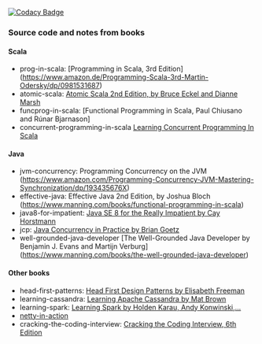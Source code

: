 [![Codacy Badge](https://api.codacy.com/project/badge/Grade/31823a22ad7b4054b57b32455adb3e9f)](https://www.codacy.com/app/akhalikov/books?utm_source=github.com&amp;utm_medium=referral&amp;utm_content=akhalikov/books&amp;utm_campaign=Badge_Grade)

### Source code and notes from books

#### Scala

* prog-in-scala: [Programming in Scala, 3rd Edition] (https://www.amazon.de/Programming-Scala-3rd-Martin-Odersky/dp/0981531687)
* atomic-scala: [Atomic Scala 2nd Edition, by Bruce Eckel and Dianne Marsh](http://www.atomicscala.com/book/#.VqT0kFN961s)
* funcprog-in-scala: [Functional Programming in Scala, Paul Chiusano and Rúnar Bjarnason]
* concurrent-programming-in-scala [Learning Concurrent Programming In Scala](https://www.amazon.com/Learning-Concurrent-Programming-Aleksandar-Prokopec/dp/1783281413)

#### Java 

* jvm-concurrency: Programming Concurrency on the JVM (https://www.amazon.com/Programming-Concurrency-JVM-Mastering-Synchronization/dp/193435676X)
* effective-java: Effective Java 2nd Edition, by Joshua Bloch (https://www.manning.com/books/functional-programming-in-scala)
* java8-for-impatient: [Java SE 8 for the Really Impatient by Cay Horstmann](http://horstmann.com/java8/)
* jcp: [Java Concurrency in Practice by Brian Goetz](http://jcip.net/)
* well-grounded-java-developer [The Well-Grounded Java Developer by Benjamin J. Evans and Martijn Verburg] (https://www.manning.com/books/the-well-grounded-java-developer)


#### Other books

* head-first-patterns: [Head First Design Patterns by Elisabeth Freeman](http://www.headfirstlabs.com/books/hfdp)
* learning-cassandra: [Learning Apache Cassandra by Mat Brown](https://www.packtpub.com/big-data-and-business-intelligence/learning-apache-cassandra)
* learning-spark: [Learning Spark by Holden Karau, Andy Konwinski,...](http://shop.oreilly.com/product/0636920028512.do)
* [netty-in-action](https://www.manning.com/books/netty-in-action)
* cracking-the-coding-interview: [Cracking the Coding Interview, 6th Edition](http://www.amazon.com/gp/product/0984782850?keywords=Cracking-Coding-Interview-6th-Programming&qid=1455613879&ref_=sr_1_1&sr=8-1)
